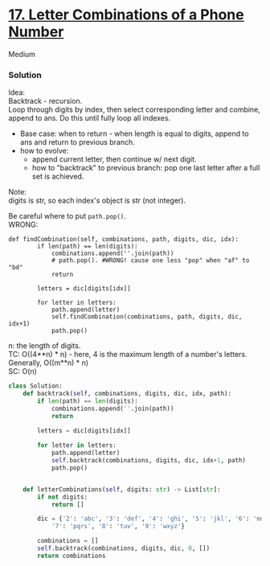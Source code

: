 # [17. Letter Combinations of a Phone Number](https://leetcode.com/problems/letter-combinations-of-a-phone-number/?envType=study-plan-v2&envId=top-interview-150)

Medium

### Solution

Idea: \
Backtrack - recursion. \
Loop through digits by index, then select corresponding letter and combine, append to ans. Do this until fully loop all indexes.
- Base case: when to return - when length is equal to digits, append to ans and return to previous branch.
- how to evolve: 
  - append current letter, then continue w/ next digit.
  - how to "backtrack" to previous branch: pop one last letter after a full set is achieved.

Note:\
digits is str, so each index's object is str (not integer).

Be careful where to put `path.pop()`.\
WRONG:
```
def findCombination(self, combinations, path, digits, dic, idx):
        if len(path) == len(digits):
            combinations.append(''.join(path))
            # path.pop(). #WRONG! cause one less "pop" when "af" to "bd"
            return

        letters = dic[digits[idx]]

        for letter in letters:
            path.append(letter)
            self.findCombination(combinations, path, digits, dic, idx+1)
            path.pop()
```

n: the length of digits.\
TC: O((4\**n) * n) - here, 4 is the maximum length of a number's letters. Generally, O((m\**n) * n)\
SC: O(n)

```python
class Solution:
    def backtrack(self, combinations, digits, dic, idx, path):
        if len(path) == len(digits):
            combinations.append(''.join(path))
            return
        
        letters = dic[digits[idx]]

        for letter in letters:
            path.append(letter)
            self.backtrack(combinations, digits, dic, idx+1, path)
            path.pop()


    def letterCombinations(self, digits: str) -> List[str]:
        if not digits:
            return []

        dic = {'2': 'abc', '3': 'def', '4': 'ghi', '5': 'jkl', '6': 'mno', \
            '7': 'pqrs', '8': 'tuv', '9': 'wxyz'}

        combinations = []
        self.backtrack(combinations, digits, dic, 0, [])
        return combinations
```
